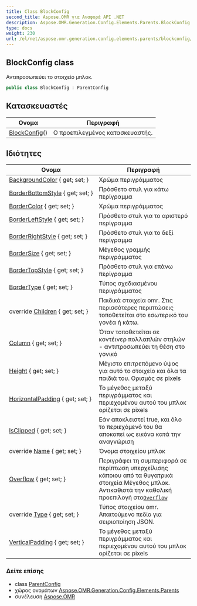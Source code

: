 ```yaml
---
title: Class BlockConfig
second_title: Aspose.OMR για Αναφορά API .NET
description: Aspose.OMR.Generation.Config.Elements.Parents.BlockConfig τάξη. Αντιπροσωπεύει το στοιχείο μπλοκ.
type: docs
weight: 230
url: /el/net/aspose.omr.generation.config.elements.parents/blockconfig/
---
```

## BlockConfig class

Αντιπροσωπεύει το στοιχείο μπλοκ.

```csharp
public class BlockConfig : ParentConfig
```

## Κατασκευαστές

| Ονομα | Περιγραφή |
| --- | --- |
| [BlockConfig](blockconfig/)() | Ο προεπιλεγμένος κατασκευαστής. |

## Ιδιότητες

| Ονομα | Περιγραφή |
| --- | --- |
| [BackgroundColor](../../aspose.omr.generation.config.elements.parents/blockconfig/backgroundcolor/) { get; set; } | Χρώμα περιγράμματος |
| [BorderBottomStyle](../../aspose.omr.generation.config.elements.parents/blockconfig/borderbottomstyle/) { get; set; } | Πρόσθετο στυλ για κάτω περίγραμμα |
| [BorderColor](../../aspose.omr.generation.config.elements.parents/blockconfig/bordercolor/) { get; set; } | Χρώμα περιγράμματος |
| [BorderLeftStyle](../../aspose.omr.generation.config.elements.parents/blockconfig/borderleftstyle/) { get; set; } | Πρόσθετο στυλ για το αριστερό περίγραμμα |
| [BorderRightStyle](../../aspose.omr.generation.config.elements.parents/blockconfig/borderrightstyle/) { get; set; } | Πρόσθετο στυλ για το δεξί περίγραμμα |
| [BorderSize](../../aspose.omr.generation.config.elements.parents/blockconfig/bordersize/) { get; set; } | Μέγεθος γραμμής περιγράμματος |
| [BorderTopStyle](../../aspose.omr.generation.config.elements.parents/blockconfig/bordertopstyle/) { get; set; } | Πρόσθετο στυλ για επάνω περίγραμμα |
| [BorderType](../../aspose.omr.generation.config.elements.parents/blockconfig/bordertype/) { get; set; } | Τύπος σχεδιασμένου περιγράμματος |
| override [Children](../../aspose.omr.generation.config.elements.parents/blockconfig/children/) { get; set; } | Παιδικά στοιχεία omr. Στις περισσότερες περιπτώσεις τοποθετείται στο εσωτερικό του γονέα ή κάτω. |
| [Column](../../aspose.omr.generation.config.elements.parents/blockconfig/column/) { get; set; } | Όταν τοποθετείται σε κοντέινερ πολλαπλών στηλών - αντιπροσωπεύει τη θέση στο γονικό |
| [Height](../../aspose.omr.generation.config.elements.parents/blockconfig/height/) { get; set; } | Μέγιστο επιτρεπόμενο ύψος για αυτό το στοιχείο και όλα τα παιδιά του. Ορισμός σε pixels |
| [HorizontalPadding](../../aspose.omr.generation.config.elements.parents/blockconfig/horizontalpadding/) { get; set; } | Το μέγεθος μεταξύ περιγράμματος και περιεχομένου αυτού του μπλοκ ορίζεται σε pixels |
| [IsClipped](../../aspose.omr.generation.config.elements.parents/blockconfig/isclipped/) { get; set; } | Εάν αποκλειστεί true, και όλο το περιεχόμενό του θα αποκοπεί ως εικόνα κατά την αναγνώριση |
| override [Name](../../aspose.omr.generation.config.elements.parents/blockconfig/name/) { get; set; } | Όνομα στοιχείου μπλοκ |
| [Overflow](../../aspose.omr.generation.config.elements.parents/blockconfig/overflow/) { get; set; } | Περιγράφει τη συμπεριφορά σε περίπτωση υπερχείλισης κάποιου από τα θυγατρικά στοιχεία Μέγεθος μπλοκ. Αντικαθιστά την καθολική προεπιλογή στο[`Overflow`](../../aspose.omr.generation/globalpagesettings/overflow/) |
| override [Type](../../aspose.omr.generation.config.elements.parents/blockconfig/type/) { get; set; } | Τύπος στοιχείου omr. Απαιτούμενο πεδίο για σειριοποίηση JSON. |
| [VerticalPadding](../../aspose.omr.generation.config.elements.parents/blockconfig/verticalpadding/) { get; set; } | Το μέγεθος μεταξύ περιγράμματος και περιεχομένου αυτού του μπλοκ ορίζεται σε pixels |

### Δείτε επίσης

* class [ParentConfig](../../aspose.omr.generation.config/parentconfig/)
* χώρος ονομάτων [Aspose.OMR.Generation.Config.Elements.Parents](../../aspose.omr.generation.config.elements.parents/)
* συνέλευση [Aspose.OMR](../../)


